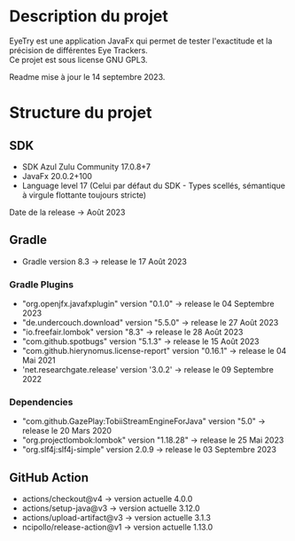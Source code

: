 # Description du projet

EyeTry est une application JavaFx qui permet de tester l'exactitude et la précision de différentes Eye Trackers.<br>
Ce projet est sous license GNU GPL3.

Readme mise à jour le 14 septembre 2023.

# Structure du projet

## SDK

- SDK Azul Zulu Community 17.0.8+7
- JavaFx 20.0.2+100
- Language level 17 (Celui par défaut du SDK - Types scellés, sémantique à virgule flottante toujours stricte)

Date de la release -> Août 2023

## Gradle

- Gradle version 8.3 -> release le 17 Août 2023

### Gradle Plugins

- "org.openjfx.javafxplugin" version "0.1.0" -> release le 04 Septembre 2023
- "de.undercouch.download" version "5.5.0" -> release le 27 Août 2023
- "io.freefair.lombok" version "8.3" -> release le 28 Août 2023
- "com.github.spotbugs" version "5.1.3" -> release le 15 Août 2023
- "com.github.hierynomus.license-report" version "0.16.1" -> release le 04 Mai 2021
- 'net.researchgate.release' version '3.0.2' -> release le 09 Septembre 2022

### Dependencies

- "com.github.GazePlay:TobiiStreamEngineForJava" version "5.0" -> release le 20 Mars 2020
- "org.projectlombok:lombok" version "1.18.28" -> release le 25 Mai 2023
- "org.slf4j:slf4j-simple" version 2.0.9 -> release le 03 Septembre 2023

## GitHub Action

- actions/checkout@v4 -> version actuelle 4.0.0
- actions/setup-java@v3 -> version actuelle 3.12.0
- actions/upload-artifact@v3 -> version actuelle 3.1.3
- ncipollo/release-action@v1 -> version actuelle 1.13.0
